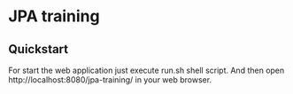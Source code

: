 # JPA training #

## Quickstart ##
For start the web application just execute run.sh shell script.
And then open http://localhost:8080/jpa-training/ in your web browser.
